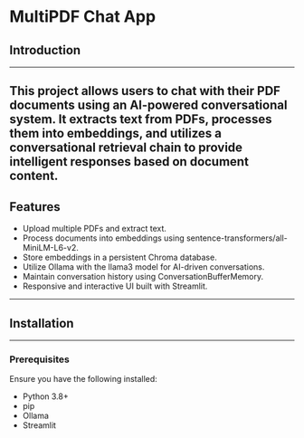 # MultiPDF Chat App
## Introduction
---
This project allows users to chat with their PDF documents using an AI-powered conversational system. It extracts text from PDFs, processes them into embeddings, and utilizes a conversational retrieval chain to provide intelligent responses based on document content.
---
## Features
- Upload multiple PDFs and extract text.
- Process documents into embeddings using sentence-transformers/all-MiniLM-L6-v2.
- Store embeddings in a persistent Chroma database.
- Utilize Ollama with the llama3 model for AI-driven conversations.
- Maintain conversation history using ConversationBufferMemory.
- Responsive and interactive UI built with Streamlit.
---
## Installation
---
### Prerequisites
Ensure you have the following installed:
- Python 3.8+
- pip
- Ollama
- Streamlit

### 
